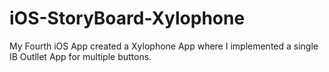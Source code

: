# iOS-StoryBoard-Xylophone

My Fourth iOS App created a Xylophone App where I implemented a single IB Outllet App for multiple buttons.
